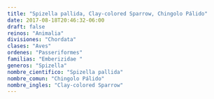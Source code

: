 ```yaml
---
title: "Spizella pallida, Clay-colored Sparrow, Chingolo Pálido"
date: 2017-08-18T20:46:32-06:00
draft: false
reinos: "Animalia"
divisiones: "Chordata"
clases: "Aves"
ordenes: "Passeriformes"
familias: "Emberizidae "
generos: "Spizella"
nombre_cientifico: "Spizella pallida"
nombre_comun: "Chingolo Pálido"
nombre_ingles: "Clay-colored Sparrow"
---
```

